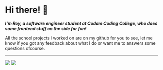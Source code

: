 # Hi there! 👋
***I'm Roy, a software engineer student at Codam Coding College, who does some frontend stuff on the side for fun!***

All the school projects I worked on are on my github for you to see, let me know if you got any feedback about what I do or want me to answers some questions ofcourse.

---

<a href= "https://www.linkedin.com/in/roy-bakker-6a1a0a93/"><img align=center src="https://img.shields.io/badge/linkedin-%230077B5.svg?&style=for-the-badge&logo=linkedin&logoColor=white" /></a>  <a href="mailto:rbakker@student.codam.nl"><img align=center src="https://img.shields.io/badge/gmail-D14836?&style=for-the-badge&logo=gmail&logoColor=white" /></a> 
